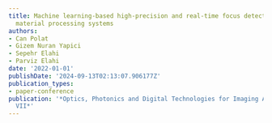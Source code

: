 ```yaml
---
title: Machine learning-based high-precision and real-time focus detection for laser
  material processing systems
authors:
- Can Polat
- Gizem Nuran Yapici
- Sepehr Elahi
- Parviz Elahi
date: '2022-01-01'
publishDate: '2024-09-13T02:13:07.906177Z'
publication_types:
- paper-conference
publication: '*Optics, Photonics and Digital Technologies for Imaging Applications
  VII*'
---
```

